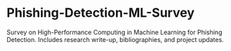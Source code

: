# Phishing-Detection-ML-Survey
Survey on High-Performance Computing in Machine Learning for Phishing Detection. Includes research write-up, bibliographies, and project updates.
